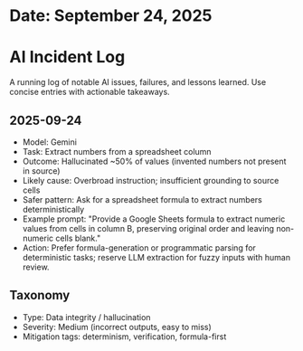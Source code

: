 # Date: September 24, 2025
# AI Incident Log

A running log of notable AI issues, failures, and lessons learned. Use concise entries with actionable takeaways.

## 2025-09-24
- Model: Gemini
- Task: Extract numbers from a spreadsheet column
- Outcome: Hallucinated ~50% of values (invented numbers not present in source)
- Likely cause: Overbroad instruction; insufficient grounding to source cells
- Safer pattern: Ask for a spreadsheet formula to extract numbers deterministically
- Example prompt: "Provide a Google Sheets formula to extract numeric values from cells in column B, preserving original order and leaving non-numeric cells blank."
- Action: Prefer formula-generation or programmatic parsing for deterministic tasks; reserve LLM extraction for fuzzy inputs with human review.

## Taxonomy
- Type: Data integrity / hallucination
- Severity: Medium (incorrect outputs, easy to miss)
- Mitigation tags: determinism, verification, formula-first
